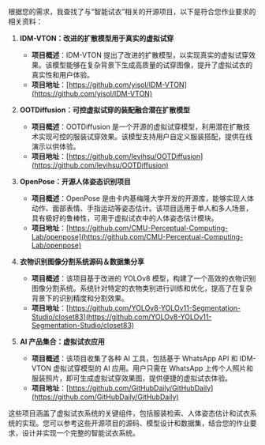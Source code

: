 根据您的需求，我查找了与“智能试衣”相关的开源项目，以下是符合您作业要求的相关资料：

1. **IDM-VTON：改进的扩散模型用于真实的虚拟试穿**
   - **项目概述**：IDM-VTON 提出了改进的扩散模型，以实现真实的虚拟试穿效果。该模型能够在复杂背景下生成高质量的试穿图像，提升了虚拟试衣的真实性和用户体验。
   - **项目地址**：[https://github.com/yisol/IDM-VTON](https://github.com/yisol/IDM-VTON)

2. **OOTDiffusion：可控虚拟试穿的装配融合潜在扩散模型**
   - **项目概述**：OOTDiffusion 是一个开源的虚拟试穿模型，利用潜在扩散技术实现可控的服装试穿效果。该模型支持用户自定义服装搭配，提供在线演示以供体验。
   - **项目地址**：[https://github.com/levihsu/OOTDiffusion](https://github.com/levihsu/OOTDiffusion)

3. **OpenPose：开源人体姿态识别项目**
   - **项目概述**：OpenPose 是由卡内基梅隆大学开发的开源库，能够实现人体动作、面部表情、手指运动等姿态估计。该项目适用于单人和多人场景，具有极好的鲁棒性，可用于虚拟试衣中的人体姿态估计模块。
   - **项目地址**：[https://github.com/CMU-Perceptual-Computing-Lab/openpose](https://github.com/CMU-Perceptual-Computing-Lab/openpose)

4. **衣物识别图像分割系统源码＆数据集分享**
   - **项目概述**：该项目基于改进的 YOLOv8 模型，构建了一个高效的衣物识别图像分割系统。系统针对特定的衣物类别进行训练和优化，提高了在复杂背景下的识别精度和分割效果。
   - **项目地址**：[https://github.com/YOLOv8-YOLOv11-Segmentation-Studio/closet83](https://github.com/YOLOv8-YOLOv11-Segmentation-Studio/closet83)

5. **AI 产品集合：虚拟试衣应用**
   - **项目概述**：该项目收集了各种 AI 工具，包括基于 WhatsApp API 和 IDM-VTON 虚拟试穿模型的 AI 应用。用户只需在 WhatsApp 上传个人照片和服装照片，即可生成虚拟试穿效果图，提供便捷的虚拟试衣体验。
   - **项目地址**：[https://github.com/GitHubDaily/GitHubDaily](https://github.com/GitHubDaily/GitHubDaily)

这些项目涵盖了虚拟试衣系统的关键组件，包括服装检索、人体姿态估计和试衣系统的实现。您可以参考这些开源项目的源码、模型设计和数据集，结合您的作业要求，设计并实现一个完整的智能试衣系统。 
